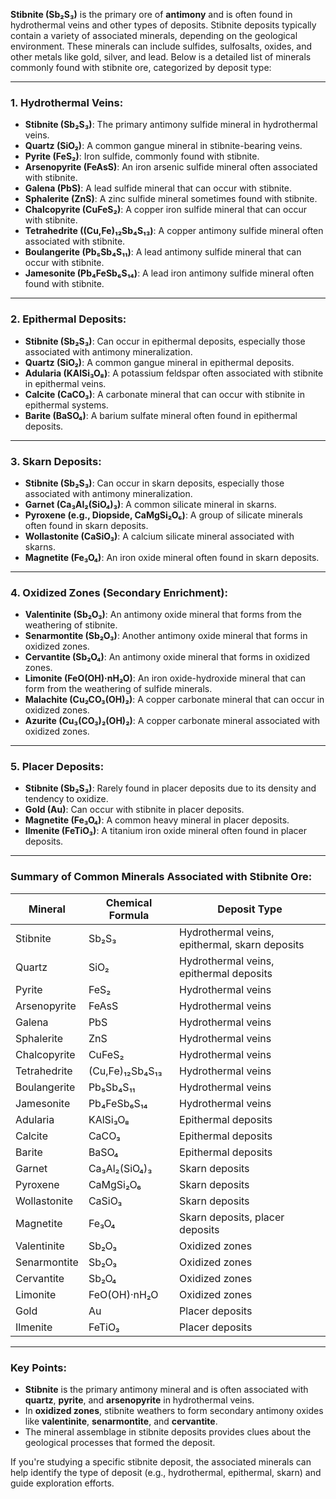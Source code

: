 **Stibnite (Sb₂S₃)** is the primary ore of **antimony** and is often found in hydrothermal veins and other types of deposits. Stibnite deposits typically contain a variety of associated minerals, depending on the geological environment. These minerals can include sulfides, sulfosalts, oxides, and other metals like gold, silver, and lead. Below is a detailed list of minerals commonly found with stibnite ore, categorized by deposit type:

---

### 1. **Hydrothermal Veins**:
   - **Stibnite (Sb₂S₃)**: The primary antimony sulfide mineral in hydrothermal veins.
   - **Quartz (SiO₂)**: A common gangue mineral in stibnite-bearing veins.
   - **Pyrite (FeS₂)**: Iron sulfide, commonly found with stibnite.
   - **Arsenopyrite (FeAsS)**: An iron arsenic sulfide mineral often associated with stibnite.
   - **Galena (PbS)**: A lead sulfide mineral that can occur with stibnite.
   - **Sphalerite (ZnS)**: A zinc sulfide mineral sometimes found with stibnite.
   - **Chalcopyrite (CuFeS₂)**: A copper iron sulfide mineral that can occur with stibnite.
   - **Tetrahedrite ((Cu,Fe)₁₂Sb₄S₁₃)**: A copper antimony sulfide mineral often associated with stibnite.
   - **Boulangerite (Pb₅Sb₄S₁₁)**: A lead antimony sulfide mineral that can occur with stibnite.
   - **Jamesonite (Pb₄FeSb₆S₁₄)**: A lead iron antimony sulfide mineral often found with stibnite.

---

### 2. **Epithermal Deposits**:
   - **Stibnite (Sb₂S₃)**: Can occur in epithermal deposits, especially those associated with antimony mineralization.
   - **Quartz (SiO₂)**: A common gangue mineral in epithermal deposits.
   - **Adularia (KAlSi₃O₈)**: A potassium feldspar often associated with stibnite in epithermal veins.
   - **Calcite (CaCO₃)**: A carbonate mineral that can occur with stibnite in epithermal systems.
   - **Barite (BaSO₄)**: A barium sulfate mineral often found in epithermal deposits.

---

### 3. **Skarn Deposits**:
   - **Stibnite (Sb₂S₃)**: Can occur in skarn deposits, especially those associated with antimony mineralization.
   - **Garnet (Ca₃Al₂(SiO₄)₃)**: A common silicate mineral in skarns.
   - **Pyroxene (e.g., Diopside, CaMgSi₂O₆)**: A group of silicate minerals often found in skarn deposits.
   - **Wollastonite (CaSiO₃)**: A calcium silicate mineral associated with skarns.
   - **Magnetite (Fe₃O₄)**: An iron oxide mineral often found in skarn deposits.

---

### 4. **Oxidized Zones (Secondary Enrichment)**:
   - **Valentinite (Sb₂O₃)**: An antimony oxide mineral that forms from the weathering of stibnite.
   - **Senarmontite (Sb₂O₃)**: Another antimony oxide mineral that forms in oxidized zones.
   - **Cervantite (Sb₂O₄)**: An antimony oxide mineral that forms in oxidized zones.
   - **Limonite (FeO(OH)·nH₂O)**: An iron oxide-hydroxide mineral that can form from the weathering of sulfide minerals.
   - **Malachite (Cu₂CO₃(OH)₂)**: A copper carbonate mineral that can occur in oxidized zones.
   - **Azurite (Cu₃(CO₃)₂(OH)₂)**: A copper carbonate mineral associated with oxidized zones.

---

### 5. **Placer Deposits**:
   - **Stibnite (Sb₂S₃)**: Rarely found in placer deposits due to its density and tendency to oxidize.
   - **Gold (Au)**: Can occur with stibnite in placer deposits.
   - **Magnetite (Fe₃O₄)**: A common heavy mineral in placer deposits.
   - **Ilmenite (FeTiO₃)**: A titanium iron oxide mineral often found in placer deposits.

---

### Summary of Common Minerals Associated with Stibnite Ore:
| **Mineral**       | **Chemical Formula** | **Deposit Type**                     |
|--------------------|----------------------|--------------------------------------|
| Stibnite          | Sb₂S₃               | Hydrothermal veins, epithermal, skarn deposits |
| Quartz            | SiO₂                | Hydrothermal veins, epithermal deposits |
| Pyrite            | FeS₂                | Hydrothermal veins                   |
| Arsenopyrite      | FeAsS               | Hydrothermal veins                   |
| Galena            | PbS                 | Hydrothermal veins                   |
| Sphalerite        | ZnS                 | Hydrothermal veins                   |
| Chalcopyrite      | CuFeS₂              | Hydrothermal veins                   |
| Tetrahedrite      | (Cu,Fe)₁₂Sb₄S₁₃     | Hydrothermal veins                   |
| Boulangerite      | Pb₅Sb₄S₁₁           | Hydrothermal veins                   |
| Jamesonite        | Pb₄FeSb₆S₁₄         | Hydrothermal veins                   |
| Adularia          | KAlSi₃O₈            | Epithermal deposits                  |
| Calcite           | CaCO₃               | Epithermal deposits                  |
| Barite            | BaSO₄               | Epithermal deposits                  |
| Garnet            | Ca₃Al₂(SiO₄)₃       | Skarn deposits                       |
| Pyroxene          | CaMgSi₂O₆           | Skarn deposits                       |
| Wollastonite      | CaSiO₃              | Skarn deposits                       |
| Magnetite         | Fe₃O₄               | Skarn deposits, placer deposits      |
| Valentinite       | Sb₂O₃               | Oxidized zones                       |
| Senarmontite      | Sb₂O₃               | Oxidized zones                       |
| Cervantite        | Sb₂O₄               | Oxidized zones                       |
| Limonite          | FeO(OH)·nH₂O        | Oxidized zones                       |
| Gold              | Au                  | Placer deposits                      |
| Ilmenite          | FeTiO₃              | Placer deposits                      |

---

### Key Points:
- **Stibnite** is the primary antimony mineral and is often associated with **quartz**, **pyrite**, and **arsenopyrite** in hydrothermal veins.
- In **oxidized zones**, stibnite weathers to form secondary antimony oxides like **valentinite**, **senarmontite**, and **cervantite**.
- The mineral assemblage in stibnite deposits provides clues about the geological processes that formed the deposit.

If you're studying a specific stibnite deposit, the associated minerals can help identify the type of deposit (e.g., hydrothermal, epithermal, skarn) and guide exploration efforts.